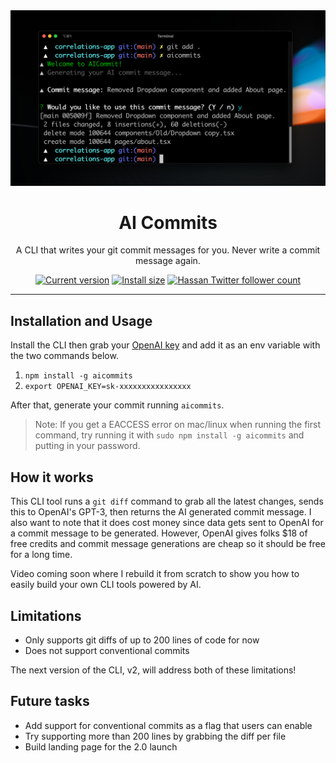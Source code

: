 <div align="center">
  <div>
    <img src="/screenshot.png" alt="AI Commits"/>
    <h1 align="center">AI Commits</h1>
  </div>
	<p>A CLI that writes your git commit messages for you. Never write a commit message again.</p>
	<a href="https://packagephobia.com/result?p=aicommits"><img src="https://badgen.net/packagephobia/install/aicommits" alt="Current version"></a>
	<a href="https://www.npmjs.com/package/aicommits"><img src="https://img.shields.io/npm/v/aicommits" alt="Install size"></a>
  <a href="https://twitter.com/nutlope">
    <img src="https://img.shields.io/twitter/follow/nutlope?style=flat&label=nutlope&logo=twitter&color=0bf&logoColor=fff" alt="Hassan Twitter follower count" />
  </a>
</div>

---

## Installation and Usage

Install the CLI then grab your [OpenAI key](https://openai.com/api/) and add it as an env variable with the two commands below.

1. `npm install -g aicommits`
2. `export OPENAI_KEY=sk-xxxxxxxxxxxxxxxx`

After that, generate your commit running `aicommits`.

> Note: If you get a EACCESS error on mac/linux when running the first command, try running it with `sudo npm install -g aicommits` and putting in your password.

## How it works

This CLI tool runs a `git diff` command to grab all the latest changes, sends this to OpenAI's GPT-3, then returns the AI generated commit message. I also want to note that it does cost money since data gets sent to OpenAI for a commit message to be generated. However, OpenAI gives folks $18 of free credits and commit message generations are cheap so it should be free for a long time.

Video coming soon where I rebuild it from scratch to show you how to easily build your own CLI tools powered by AI.

## Limitations

- Only supports git diffs of up to 200 lines of code for now
- Does not support conventional commits

The next version of the CLI, v2, will address both of these limitations!

## Future tasks

- Add support for conventional commits as a flag that users can enable
- Try supporting more than 200 lines by grabbing the diff per file
- Build landing page for the 2.0 launch
